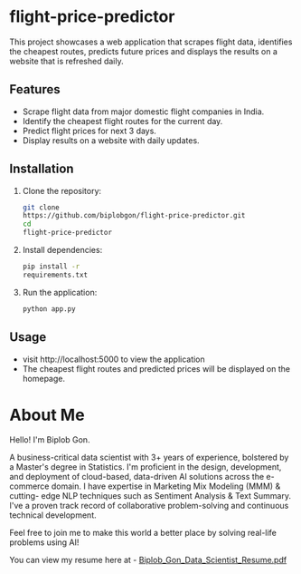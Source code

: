 # flight-price-predictor

This project showcases a web application that scrapes flight data, identifies the cheapest routes, predicts future prices and displays the results on a website that is refreshed daily.

## Features
- Scrape flight data from major domestic flight companies in India.
- Identify the cheapest flight routes for the current day.
- Predict flight prices for next 3 days.
- Display results on a website with daily updates.

## Installation
1. Clone the repository:
   ```bash
   git clone
   https://github.com/biplobgon/flight-price-predictor.git
   cd
   flight-price-predictor
   
2. Install dependencies:
	```bash
   pip install -r
   requirements.txt

4. Run the application:
   ```bash
   python app.py

## Usage
- visit http://localhost:5000 to view the application
- The cheapest flight routes and predicted prices will be displayed on the homepage.

# About Me

Hello! I'm Biplob Gon. 

A business-critical data scientist with 3+ years of experience, bolstered by a Master's degree in Statistics. 
I'm proficient in the design, development, and deployment of cloud-based, data-driven AI solutions across the e-commerce domain. 
I have expertise in Marketing Mix Modeling (MMM) & cutting- edge NLP techniques such as Sentiment Analysis & Text Summary. 
I've a proven track record of collaborative problem-solving and continuous technical development.

Feel free to join me to make this world a better place by solving real-life problems using AI!

You can view my resume here at -
[Biplob_Gon_Data_Scientist_Resume.pdf](https://github.com/user-attachments/files/16097871/Biplob_Gon_Data_Scientist_Resume.pdf)

   
   
